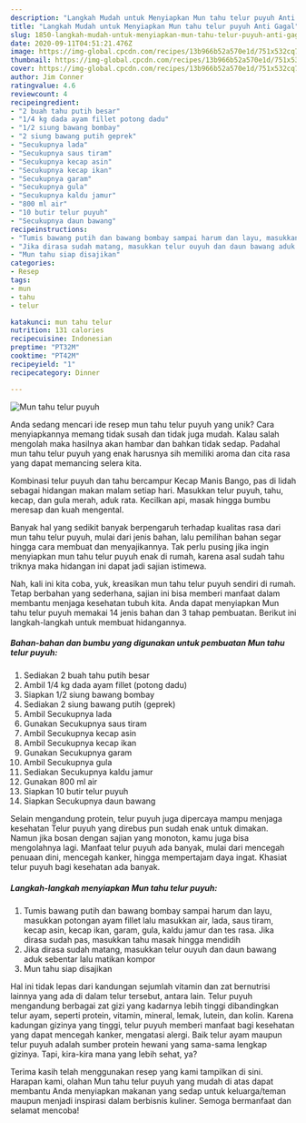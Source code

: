 ```yaml
---
description: "Langkah Mudah untuk Menyiapkan Mun tahu telur puyuh Anti Gagal"
title: "Langkah Mudah untuk Menyiapkan Mun tahu telur puyuh Anti Gagal"
slug: 1850-langkah-mudah-untuk-menyiapkan-mun-tahu-telur-puyuh-anti-gagal
date: 2020-09-11T04:51:21.476Z
image: https://img-global.cpcdn.com/recipes/13b966b52a570e1d/751x532cq70/mun-tahu-telur-puyuh-foto-resep-utama.jpg
thumbnail: https://img-global.cpcdn.com/recipes/13b966b52a570e1d/751x532cq70/mun-tahu-telur-puyuh-foto-resep-utama.jpg
cover: https://img-global.cpcdn.com/recipes/13b966b52a570e1d/751x532cq70/mun-tahu-telur-puyuh-foto-resep-utama.jpg
author: Jim Conner
ratingvalue: 4.6
reviewcount: 4
recipeingredient:
- "2 buah tahu putih besar"
- "1/4 kg dada ayam fillet potong dadu"
- "1/2 siung bawang bombay"
- "2 siung bawang putih geprek"
- "Secukupnya lada"
- "Secukupnya saus tiram"
- "Secukupnya kecap asin"
- "Secukupnya kecap ikan"
- "Secukupnya garam"
- "Secukupnya gula"
- "Secukupnya kaldu jamur"
- "800 ml air"
- "10 butir telur puyuh"
- "Secukupnya daun bawang"
recipeinstructions:
- "Tumis bawang putih dan bawang bombay sampai harum dan layu, masukkan potongan ayam fillet lalu masukkan air, lada, saus tiram, kecap asin, kecap ikan, garam, gula, kaldu jamur dan tes rasa. Jika dirasa sudah pas, masukkan tahu masak hingga mendidih"
- "Jika dirasa sudah matang, masukkan telur ouyuh dan daun bawang aduk sebentar lalu matikan kompor"
- "Mun tahu siap disajikan"
categories:
- Resep
tags:
- mun
- tahu
- telur

katakunci: mun tahu telur 
nutrition: 131 calories
recipecuisine: Indonesian
preptime: "PT32M"
cooktime: "PT42M"
recipeyield: "1"
recipecategory: Dinner

---
```



![Mun tahu telur puyuh](https://img-global.cpcdn.com/recipes/13b966b52a570e1d/751x532cq70/mun-tahu-telur-puyuh-foto-resep-utama.jpg)

Anda sedang mencari ide resep mun tahu telur puyuh yang unik? Cara menyiapkannya memang tidak susah dan tidak juga mudah. Kalau salah mengolah maka hasilnya akan hambar dan bahkan tidak sedap. Padahal mun tahu telur puyuh yang enak harusnya sih memiliki aroma dan cita rasa yang dapat memancing selera kita.

Kombinasi telur puyuh dan tahu bercampur Kecap Manis Bango, pas di lidah sebagai hidangan makan malam setiap hari. Masukkan telur puyuh, tahu, kecap, dan gula merah, aduk rata. Kecilkan api, masak hingga bumbu meresap dan kuah mengental.

Banyak hal yang sedikit banyak berpengaruh terhadap kualitas rasa dari mun tahu telur puyuh, mulai dari jenis bahan, lalu pemilihan bahan segar hingga cara membuat dan menyajikannya. Tak perlu pusing jika ingin menyiapkan mun tahu telur puyuh enak di rumah, karena asal sudah tahu triknya maka hidangan ini dapat jadi sajian istimewa.


Nah, kali ini kita coba, yuk, kreasikan mun tahu telur puyuh sendiri di rumah. Tetap berbahan yang sederhana, sajian ini bisa memberi manfaat dalam membantu menjaga kesehatan tubuh kita. Anda dapat menyiapkan Mun tahu telur puyuh memakai 14 jenis bahan dan 3 tahap pembuatan. Berikut ini langkah-langkah untuk membuat hidangannya.

<!--inarticleads1-->

##### Bahan-bahan dan bumbu yang digunakan untuk pembuatan Mun tahu telur puyuh:

1. Sediakan 2 buah tahu putih besar
1. Ambil 1/4 kg dada ayam fillet (potong dadu)
1. Siapkan 1/2 siung bawang bombay
1. Sediakan 2 siung bawang putih (geprek)
1. Ambil Secukupnya lada
1. Gunakan Secukupnya saus tiram
1. Ambil Secukupnya kecap asin
1. Ambil Secukupnya kecap ikan
1. Gunakan Secukupnya garam
1. Ambil Secukupnya gula
1. Sediakan Secukupnya kaldu jamur
1. Gunakan 800 ml air
1. Siapkan 10 butir telur puyuh
1. Siapkan Secukupnya daun bawang


Selain mengandung protein, telur puyuh juga dipercaya mampu menjaga kesehatan Telur puyuh yang direbus pun sudah enak untuk dimakan. Namun jika bosan dengan sajian yang monoton, kamu juga bisa mengolahnya lagi. Manfaat telur puyuh ada banyak, mulai dari mencegah penuaan dini, mencegah kanker, hingga mempertajam daya ingat. Khasiat telur puyuh bagi kesehatan ada banyak. 

<!--inarticleads2-->

##### Langkah-langkah menyiapkan Mun tahu telur puyuh:

1. Tumis bawang putih dan bawang bombay sampai harum dan layu, masukkan potongan ayam fillet lalu masukkan air, lada, saus tiram, kecap asin, kecap ikan, garam, gula, kaldu jamur dan tes rasa. Jika dirasa sudah pas, masukkan tahu masak hingga mendidih
1. Jika dirasa sudah matang, masukkan telur ouyuh dan daun bawang aduk sebentar lalu matikan kompor
1. Mun tahu siap disajikan


Hal ini tidak lepas dari kandungan sejumlah vitamin dan zat bernutrisi lainnya yang ada di dalam telur tersebut, antara lain. Telur puyuh mengandung berbagai zat gizi yang kadarnya lebih tinggi dibandingkan telur ayam, seperti protein, vitamin, mineral, lemak, lutein, dan kolin. Karena kadungan gizinya yang tinggi, telur puyuh memberi manfaat bagi kesehatan yang dapat mencegah kanker, mengatasi alergi. Baik telur ayam maupun telur puyuh adalah sumber protein hewani yang sama-sama lengkap gizinya. Tapi, kira-kira mana yang lebih sehat, ya? 

Terima kasih telah menggunakan resep yang kami tampilkan di sini. Harapan kami, olahan Mun tahu telur puyuh yang mudah di atas dapat membantu Anda menyiapkan makanan yang sedap untuk keluarga/teman maupun menjadi inspirasi dalam berbisnis kuliner. Semoga bermanfaat dan selamat mencoba!

